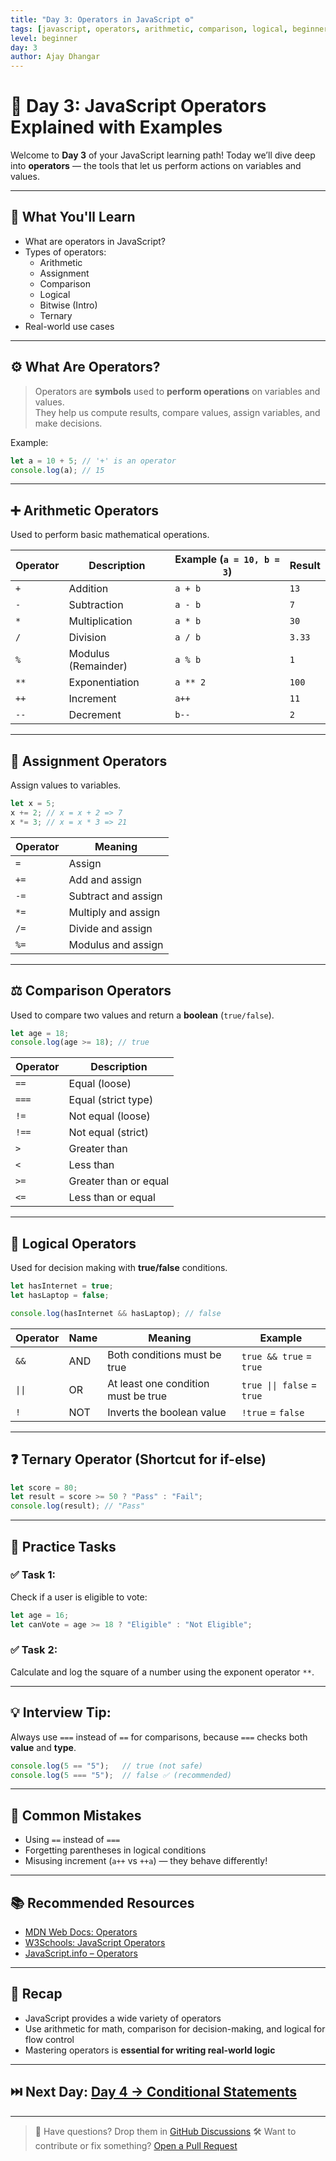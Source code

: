 ```yaml
---
title: "Day 3: Operators in JavaScript ⚙️"
tags: [javascript, operators, arithmetic, comparison, logical, beginner]
level: beginner
day: 3
author: Ajay Dhangar
---
```


# 📅 Day 3: JavaScript Operators Explained with Examples

Welcome to **Day 3** of your JavaScript learning path! Today we’ll dive deep into **operators** — the tools that let us perform actions on variables and values.

---

## 📌 What You'll Learn

- What are operators in JavaScript?
- Types of operators:
  - Arithmetic
  - Assignment
  - Comparison
  - Logical
  - Bitwise (Intro)
  - Ternary
- Real-world use cases

---

## ⚙️ What Are Operators?

> Operators are **symbols** used to **perform operations** on variables and values.  
They help us compute results, compare values, assign variables, and make decisions.

Example:

```js
let a = 10 + 5; // '+' is an operator
console.log(a); // 15
```

---

## ➕ Arithmetic Operators

Used to perform basic mathematical operations.

| Operator | Description         | Example (`a = 10, b = 3`) | Result |
| -------- | ------------------- | ------------------------- | ------ |
| `+`      | Addition            | `a + b`                   | `13`   |
| `-`      | Subtraction         | `a - b`                   | `7`    |
| `*`      | Multiplication      | `a * b`                   | `30`   |
| `/`      | Division            | `a / b`                   | `3.33` |
| `%`      | Modulus (Remainder) | `a % b`                   | `1`    |
| `**`     | Exponentiation      | `a ** 2`                  | `100`  |
| `++`     | Increment           | `a++`                     | `11`   |
| `--`     | Decrement           | `b--`                     | `2`    |

---

## 📝 Assignment Operators

Assign values to variables.

```js
let x = 5;
x += 2; // x = x + 2 => 7
x *= 3; // x = x * 3 => 21
```

| Operator | Meaning             |
| -------- | ------------------- |
| `=`      | Assign              |
| `+=`     | Add and assign      |
| `-=`     | Subtract and assign |
| `*=`     | Multiply and assign |
| `/=`     | Divide and assign   |
| `%=`     | Modulus and assign  |

---

## ⚖️ Comparison Operators

Used to compare two values and return a **boolean** (`true/false`).

```js
let age = 18;
console.log(age >= 18); // true
```

| Operator | Description           |
| -------- | --------------------- |
| `==`     | Equal (loose)         |
| `===`    | Equal (strict type)   |
| `!=`     | Not equal (loose)     |
| `!==`    | Not equal (strict)    |
| `>`      | Greater than          |
| `<`      | Less than             |
| `>=`     | Greater than or equal |
| `<=`     | Less than or equal    |

---

## 🔗 Logical Operators

Used for decision making with **true/false** conditions.

```js
let hasInternet = true;
let hasLaptop = false;

console.log(hasInternet && hasLaptop); // false
```

| Operator | Name | Meaning   | Example  |
| -------- | ---- | --------- | -------- |
| `&&`     | AND  | Both conditions must be true    | `true && true` = `true`   |
| `\|\|`     | OR   | At least one condition must be true | `true \|\| false` = `true`  |
| `!`      | NOT  | Inverts the boolean value       | `!true` = `false`          |

---

## ❓ Ternary Operator (Shortcut for if-else)

```js
let score = 80;
let result = score >= 50 ? "Pass" : "Fail";
console.log(result); // "Pass"
```

---

## 🧠 Practice Tasks

### ✅ Task 1:

Check if a user is eligible to vote:

```js
let age = 16;
let canVote = age >= 18 ? "Eligible" : "Not Eligible";
```

### ✅ Task 2:

Calculate and log the square of a number using the exponent operator `**`.

---

## 💡 Interview Tip:

Always use `===` instead of `==` for comparisons, because `===` checks both **value** and **type**.

```js
console.log(5 == "5");   // true (not safe)
console.log(5 === "5");  // false ✅ (recommended)
```

---

## 🛑 Common Mistakes

* Using `==` instead of `===`
* Forgetting parentheses in logical conditions
* Misusing increment (`a++` vs `++a`) — they behave differently!

---

## 📚 Recommended Resources

* [MDN Web Docs: Operators](https://developer.mozilla.org/en-US/docs/Web/JavaScript/Guide/Expressions_and_Operators)
* [W3Schools: JavaScript Operators](https://www.w3schools.com/js/js_operators.asp)
* [JavaScript.info – Operators](https://javascript.info/operators)

---

## 🔁 Recap

* JavaScript provides a wide variety of operators
* Use arithmetic for math, comparison for decision-making, and logical for flow control
* Mastering operators is **essential for writing real-world logic**

---

## ⏭️ Next Day: [Day 4 → Conditional Statements](./day04.md)

---

> 💬 Have questions? Drop them in [GitHub Discussions](https://github.com/ajay-dhangar/200-days-of-javascript/discussions)
> 🛠 Want to contribute or fix something? [Open a Pull Request](https://github.com/ajay-dhangar/200-days-of-javascript/pulls)